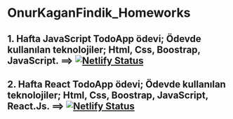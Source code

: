 # OnurKaganFindik_Homeworks

## 1. Hafta JavaScript TodoApp ödevi; Ödevde kullanılan teknolojiler; Html, Css, Boostrap, JavaScript. ==> [![Netlify Status](https://api.netlify.com/api/v1/badges/42ba21fe-b03a-4c33-82f9-6d5f84cf5c38/deploy-status)](https://okf-javascript-todo-app.netlify.app/)


## 2. Hafta React TodoApp ödevi; Ödevde kullanılan teknolojiler; Html, Css, Boostrap, JavaScript, React.Js. ==> [![Netlify Status](https://api.netlify.com/api/v1/badges/42ba21fe-b03a-4c33-82f9-6d5f84cf5c38/deploy-status)](https://okf-react-todoapp.netlify.app/)

